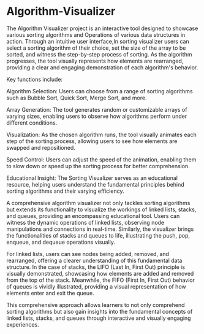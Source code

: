 # Algorithm-Visualizer

The Algorithm Visualizer project is an interactive tool designed to showcase various sorting algorithms and Operations of various data structures in action. Through an intuitive user interface,In sorting visualizer users can select a sorting algorithm of their choice, set the size of the array to be sorted, and witness the step-by-step process of sorting. As the algorithm progresses, the tool visually represents how elements are rearranged, providing a clear and engaging demonstration of each algorithm's behavior.

Key functions include:

Algorithm Selection: Users can choose from a range of sorting algorithms such as Bubble Sort, Quick Sort, Merge Sort, and more.

Array Generation: The tool generates random or customizable arrays of varying sizes, enabling users to observe how algorithms perform under different conditions.

Visualization: As the chosen algorithm runs, the tool visually animates each step of the sorting process, allowing users to see how elements are swapped and repositioned.

Speed Control: Users can adjust the speed of the animation, enabling them to slow down or speed up the sorting process for better comprehension.

Educational Insight: The Sorting Visualizer serves as an educational resource, helping users understand the fundamental principles behind sorting algorithms and their varying efficiency.

A comprehensive algorithm visualizer not only tackles sorting algorithms but extends its functionality to visualize the workings of linked lists, stacks, and queues, providing an encompassing educational tool. Users can witness the dynamic operations of linked lists, observing node manipulations and connections in real-time. Similarly, the visualizer brings the functionalities of stacks and queues to life, illustrating the push, pop, enqueue, and dequeue operations visually.

For linked lists, users can see nodes being added, removed, and rearranged, offering a clearer understanding of this fundamental data structure. In the case of stacks, the LIFO (Last In, First Out) principle is visually demonstrated, showcasing how elements are added and removed from the top of the stack. Meanwhile, the FIFO (First In, First Out) behavior of queues is vividly illustrated, providing a visual representation of how elements enter and exit the queue.

This comprehensive approach allows learners to not only comprehend sorting algorithms but also gain insights into the fundamental concepts of linked lists, stacks, and queues through interactive and visually engaging experiences.




